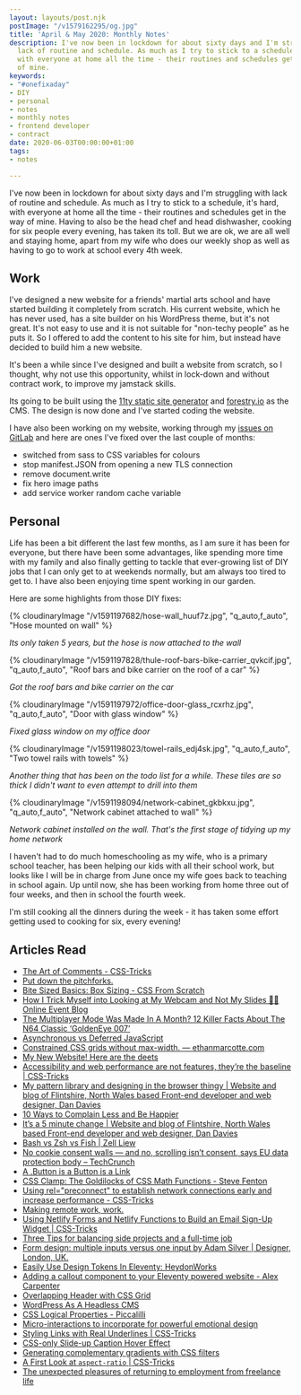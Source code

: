 ```yaml
---
layout: layouts/post.njk
postImage: "/v1579162295/og.jpg"
title: 'April & May 2020: Monthly Notes'
description: I've now been in lockdown for about sixty days and I'm struggling with
  lack of routine and schedule. As much as I try to stick to a schedule, it's hard,
  with everyone at home all the time - their routines and schedules get in the way
  of mine.
keywords:
- "#onefixaday"
- DIY
- personal
- notes
- monthly notes
- frontend developer
- contract
date: 2020-06-03T00:00:00+01:00
tags:
- notes

---
```

I've now been in lockdown for about sixty days and I'm struggling with lack of routine and schedule. As much as I try to stick to a schedule, it's hard, with everyone at home all the time - their routines and schedules get in the way of mine. Having to also be the head chef and head dishwasher, cooking for six people every evening, has taken its toll. But we are ok, we are all well and staying home, apart from my wife who does our weekly shop as well as having to go to work at school every 4th week.

## Work

I've designed a new website for a friends' martial arts school and have started building it completely from scratch. His current website, which he has never used, has a site builder on his WordPress theme, but it's not great. It's not easy to use and it is not suitable for "non-techy people" as he puts it. So I offered to add the content to his site for him, but instead have decided to build him a new website.

It's been a while since I've designed and built a website from scratch, so I thought, why not use this opportunity, whilst in lock-down and without contract work, to improve my jamstack skills.

Its going to be built using the [11ty static site generator](https://www.11ty.dev/ "Eleventy Static Site Generator") and [forestry.io](https://forestry.io/ "Forestry.io") as the CMS. The design is now done and I've started coding the website.

I have also been working on my website, working through my [issues on GitLab](https://gitlab.com/juanfernandes/juanfernandes-v2/-/issues "Link to GitLab issues list") and here are ones I've fixed over the last couple of months:

* switched from sass to CSS variables for colours
* stop manifest.JSON from opening a new TLS connection
* remove document.write
* fix hero image paths
* add service worker random cache variable

## Personal

Life has been a bit different the last few months, as I am sure it has been for everyone, but there have been some advantages, like spending more time with my family and also finally getting to tackle that ever-growing list of DIY jobs that I can only get to at weekends normally, but am always too tired to get to. I have also been enjoying time spent working in our garden.

Here are some highlights from those DIY fixes:

{% cloudinaryImage "/v1591197682/hose-wall_huuf7z.jpg", "q_auto,f_auto", "Hose mounted on wall" %}

_Its only taken 5 years, but the hose is now attached to the wall_

{% cloudinaryImage "/v1591197828/thule-roof-bars-bike-carrier_qvkcif.jpg", "q_auto,f_auto", "Roof bars and bike carrier on the roof of a car" %}

_Got the roof bars and bike carrier on the car_

{% cloudinaryImage "/v1591197972/office-door-glass_rcxrhz.jpg", "q_auto,f_auto", "Door with glass window" %}

_Fixed glass window on my office door_

{% cloudinaryImage "/v1591198023/towel-rails_edj4sk.jpg", "q_auto,f_auto", "Two towel rails with towels" %}

_Another thing that has been on the todo list for a while. These tiles are so thick I didn't want to even attempt to drill into them_

{% cloudinaryImage "/v1591198094/network-cabinet_gkbkxu.jpg", "q_auto,f_auto", "Network cabinet attached to wall" %}

_Network cabinet installed on the wall. That's the first stage of tidying up my home network_

I haven't had to do much homeschooling as my wife, who is a primary school teacher, has been helping our kids with all their school work, but looks like I will be in charge from June once my wife goes back to teaching in school again. Up until now, she has been working from home three out of four weeks, and then in school the fourth week.

I'm still cooking all the dinners during the week - it has taken some effort getting used to cooking for six, every evening!

## Articles Read

* [The Art of Comments - CSS-Tricks](https://css-tricks.com/the-art-of-comments/ "The Art of Comments - CSS-Tricks")
* [Put down the pitchforks.](https://cassie.codes/posts/put-down-the-pitchforks/ "Put down the pitchforks.")
* [Bite Sized Basics: Box Sizing - CSS From Scratch](https://cssfromscratch.com/posts/bite-sized-basics-box-sizing/ "Bite Sized Basics: Box Sizing - CSS From Scratch")
* [How I Trick Myself into Looking at My Webcam and Not My Slides 👨‍💻 Online Event Blog](https://OnlineEventBlog.com/how-i-trick-myself-into-looking-at-my-webcam-and-not-my-slides/ "How I Trick Myself into Looking at My Webcam and Not My Slides 👨‍💻 Online Event Blog")
* [The Multiplayer Mode Was Made In A Month? 12 Killer Facts About The N64 Classic ‘GoldenEye 007’](https://uproxx.com/gaming/goldeneye-n64-facts/ "The Multiplayer Mode Was Made In A Month? 12 Killer Facts About The N64 Classic ‘GoldenEye 007’")
* [Asynchronous vs Deferred JavaScript](https://bitsofco.de/async-vs-defer/ "Asynchronous vs Deferred JavaScript")
* [Constrained CSS grids without max-width. — ethanmarcotte.com](https://ethanmarcotte.com/wrote/css-grid-without-max-width/ "Constrained CSS grids without max-width — ethanmarcotte.com")
* [My New Website! Here are the deets](https://wesbos.com/new-wesbos-website "My New Website! Here are the deets")
* [Accessibility and web performance are not features, they’re the baseline | CSS-Tricks](https://css-tricks.com/accessibility-and-web-performance-are-not-features-theyre-the-baseline/ "Accessibility and web performance are not features, they’re the baseline | CSS-Tricks")
* [My pattern library and designing in the browser thingy | Website and blog of Flintshire, North Wales based Front-end developer and web designer, Dan Davies](https://www.dan-davies.co.uk/my-pattern-library-and-designing-in-the-browser-thingy "My pattern library and designing in the browser thingy | Website and blog of Flintshire, North Wales based Front-end developer and web designer, Dan Davies")
* [10 Ways to Complain Less and Be Happier](https://tinybuddha.com/blog/10-ways-to-complain-less-and-be-happier/ "10 Ways to Complain Less and Be Happier")
* [It’s a 5 minute change | Website and blog of Flintshire, North Wales based Front-end developer and web designer, Dan Davies](https://www.dan-davies.co.uk/its-a-5-minute-change "It’s a 5 minute change | Website and blog of Flintshire, North Wales based Front-end developer and web designer, Dan Davies")
* [Bash vs Zsh vs Fish | Zell Liew](https://zellwk.com/blog/bash-zsh-fish/?ck_subscriber_id=383327096 "Bash vs Zsh vs Fish | Zell Liew")
* [No cookie consent walls — and no, scrolling isn’t consent, says EU data protection body – TechCrunch](https://social.techcrunch.com/2020/05/06/no-cookie-consent-walls-and-no-scrolling-isnt-consent-says-eu-data-protection-body/ "No cookie consent walls — and no, scrolling isn’t consent, says EU data protection body – TechCrunch")
* [A .Button is a Button is a Link](https://snook.ca/archives/html_and_css/button-button-link "A .Button is a Button is a Link")
* [CSS Clamp: The Goldilocks of CSS Math Functions - Steve Fenton](https://www.stevefenton.co.uk/2020/04/css-clamp-the-goldilocks-of-css-math-functions/ "CSS Clamp: The Goldilocks of CSS Math Functions - Steve Fenton")
* [Using rel=\"preconnect\" to establish network connections early and increase performance - CSS-Tricks](https://css-tricks.com/using-relpreconnect-to-establish-network-connections-early-and-increase-performance/ "Using rel=preconnect to establish network connections early and increase performance - CSS-Tricks")
* [Making remote work, work.](https://dev.to/barrymcgee/making-remote-work-work-3kob "Making remote work, work.")
* [Using Netlify Forms and Netlify Functions to Build an Email Sign-Up Widget | CSS-Tricks](https://css-tricks.com/using-netlify-forms-and-netlify-functions-to-build-an-email-sign-up-widget/ "Using Netlify Forms and Netlify Functions to Build an Email Sign-Up Widget | CSS-Tricks")
* [Three Tips for balancing side projects and a full-time job](https://dev.to/ladybug/three-tips-for-balancing-side-projects-and-a-full-time-job-39e0 "Three Tips for balancing side projects and a full-time job")
* [Form design: multiple inputs versus one input by Adam Silver | Designer, London, UK.](https://adamsilver.io/articles/form-design-multiple-inputs-versus-one-input/ "Form design: multiple inputs versus one input by Adam Silver | Designer, London, UK.")
* [Easily Use Design Tokens In Eleventy: HeydonWorks](https://heydonworks.com/article/design-tokens-in-eleventy/ "Easily Use Design Tokens In Eleventy: HeydonWorks")
* [Adding a callout component to your Eleventy powered website - Alex Carpenter](https://alexcarpenter.me/posts/2020/05/eleventy-callout/ "Adding a callout component to your Eleventy powered website - Alex Carpenter")
* [Overlapping Header with CSS Grid](https://snook.ca/archives/html_and_css/overlapping-header-with-css-grid "Overlapping Header with CSS Grid")
* [WordPress As A Headless CMS](https://blog.daftcode.pl/wordpress-as-a-headless-cms-b4144c626695 "WordPress As A Headless CMS")
* [CSS Logical Properties - Piccalilli](https://piccalil.li/tutorial/css-logical-properties/ "CSS Logical Properties - Piccalilli")
* [Micro-interactions to incorporate for powerful emotional design](https://cloudfour.com/thinks/micro-interactions-to-incorporate-for-powerful-emotional-design/ "Micro-interactions to incorporate for powerful emotional design")
* [Styling Links with Real Underlines | CSS-Tricks](https://css-tricks.com/styling-links-with-real-underlines/ "Styling Links with Real Underlines | CSS-Tricks")
* [CSS-only Slide-up Caption Hover Effect](https://css-irl.info/css-only-slide-up-caption-hover-effect/ "CSS-only Slide-up Caption Hover Effect")
* [Generating complementary gradients with CSS filters](https://cloudfour.com/thinks/generating-complementary-gradients-with-css-filters/ "Generating complementary gradients with CSS filters")
* [A First Look at `aspect-ratio` | CSS-Tricks](https://css-tricks.com/a-first-look-at-aspect-ratio/ "A First Look at `aspect-ratio` | CSS-Tricks")
* [The unexpected pleasures of returning to employment from freelance life](http://greig.cc/returning-from-freelance-to-employment/ "The unexpected pleasures of returning to employment from freelance life")

